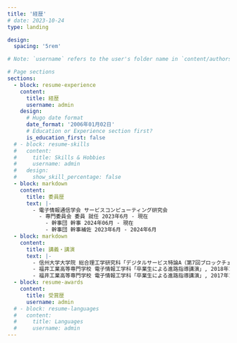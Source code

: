 ```yaml
---
title: '経歴'
# date: 2023-10-24
type: landing

design:
  spacing: '5rem'

# Note: `username` refers to the user's folder name in `content/authors/`

# Page sections
sections:
  - block: resume-experience
    content:
      title: 経歴
      username: admin
    design:
      # Hugo date format
      date_format: '2006年01月02日'
      # Education or Experience section first?
      is_education_first: false
  # - block: resume-skills
  #   content:
  #     title: Skills & Hobbies
  #     username: admin
  #   design:
  #     show_skill_percentage: false
  - block: markdown
    content:
      title: 委員歴
      text: |-
        - 電子情報通信学会 サービスコンピューティング研究会
          - 専門委員会 委員 就任 2023年6月 - 現在
            - 幹事団 幹事 2024年06月 - 現在
            - 幹事団 幹事補佐 2023年6月 - 2024年6月
  - block: markdown
    content:
      title: 講義・講演
      text: |-
        - 信州大学大学院 総合理工学研究科「デジタルサービス特論A（第7回ブロックチェーン）」, 2024年07月02日.
        - 福井工業高等専門学校 電子情報工学科「卒業生による進路指導講演」, 2018年10月30日.
        - 福井工業高等専門学校 電子情報工学科「卒業生による進路指導講演」, 2017年10月06日.
  - block: resume-awards
    content:
      title: 受賞歴
      username: admin
  # - block: resume-languages
  #   content:
  #     title: Languages
  #     username: admin
---
```

